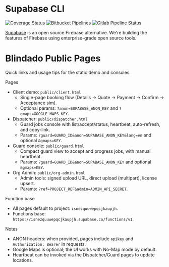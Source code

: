 # Supabase CLI

[![Coverage Status](https://coveralls.io/repos/github/supabase/cli/badge.svg?branch=main)](https://coveralls.io/github/supabase/cli?branch=main) [![Bitbucket Pipelines](https://img.shields.io/bitbucket/pipelines/supabase-cli/setup-cli/master?style=flat-square&label=Bitbucket%20Canary)](https://bitbucket.org/supabase-cli/setup-cli/pipelines) [![Gitlab Pipeline Status](https://img.shields.io/gitlab/pipeline-status/sweatybridge%2Fsetup-cli?label=Gitlab%20Canary)
](https://gitlab.com/sweatybridge/setup-cli/-/pipelines)

[Supabase](https://supabase.io) is an open source Firebase alternative. We're building the features of Firebase using enterprise-grade open source tools.

# Blindado Public Pages

Quick links and usage tips for the static demo and consoles.

Pages

- Client demo: `public/client.html`
  - Single-page booking flow (Details → Quote → Payment → Confirm → Acceptance sim).
  - Optional params: `?anon=SUPABASE_ANON_KEY` and `?gmaps=GOOGLE_MAPS_KEY`.
- Dispatcher: `public/dispatcher.html`
  - Guard jobs console with list/accept/status, heartbeat, auto-refresh, and copy-link.
  - Params: `?guard=GUARD_ID&anon=SUPABASE_ANON_KEY&lang=en` and optional `&gmaps=KEY`.
- Guard console: `public/guard.html`
  - Compact guard view to accept and progress jobs, with manual heartbeat.
  - Params: `?guard=GUARD_ID&anon=SUPABASE_ANON_KEY` and optional `&gmaps=KEY`.
- Org Admin: `public/org-admin.html`
  - Admin tools: signed upload URL, direct upload (multipart), license upsert.
  - Params: `?ref=PROJECT_REF&admin=ADMIN_API_SECRET`.

Function base

- All pages default to project: `isnezquuwepqcjkaupjh`.
- Functions base: `https://isnezquuwepqcjkaupjh.supabase.co/functions/v1`.

Notes

- ANON headers: when provided, pages include `apikey` and `Authorization: Bearer` in requests.
- Google Maps is optional; the UI works with No-Map mode by default.
- Heartbeat can be invoked via the Dispatcher/Guard pages to update locations.
